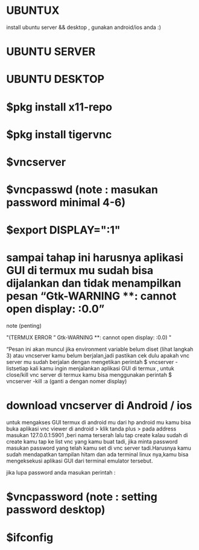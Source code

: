 # UBUNTUX
install ubuntu server &amp;&amp; desktop , gunakan android/ios anda :)

# UBUNTU SERVER

# UBUNTU DESKTOP
# $pkg install x11-repo
# $pkg install tigervnc
# $vncserver
# $vncpasswd  (note : masukan password minimal 4-6)
# $export DISPLAY=":1"

# sampai tahap ini harusnya aplikasi GUI di termux mu sudah bisa dijalankan dan tidak menampilkan pesan “Gtk-WARNING **: cannot open display: :0.0” #

note (penting)

"(TERMUX ERROR ” Gtk-WARNING **: cannot open display: :0.0) "

“Pesan ini akan muncul jika environment variable belum diset (lihat langkah 3) atau vncserver kamu belum berjalan,jadi pastikan cek dulu apakah vnc server mu sudah berjalan dengan mengetikan perintah $ vncserver -listsetiap kali kamu ingin menjalankan aplikasi GUI di termux , untuk close/kill vnc server di termux kamu bisa menggunakan perintah $ vncserver -kill :a (ganti a dengan nomer display)

# download vncserver di Android / ios

untuk mengakses GUI termux di android mu dari hp android mu kamu bisa buka aplikasi vnc viewer di android > klik tanda plus > pada address masukan 127.0.0.1:5901 ,beri nama terserah lalu tap create
kalau sudah di create kamu tap ke list vnc yang kamu buat tadi, jika minta password masukan password yang telah kamu set di vnc server tadi.Harusnya kamu sudah mendapatkan tampilan hitam dan ada terminal linux nya,kamu bisa mengeksekusi aplikasi GUI dari terminal emulator tersebut.

jika lupa password anda 
masukan perintah : 

# $vncpassword (note : setting password desktop)
# $ifconfig
